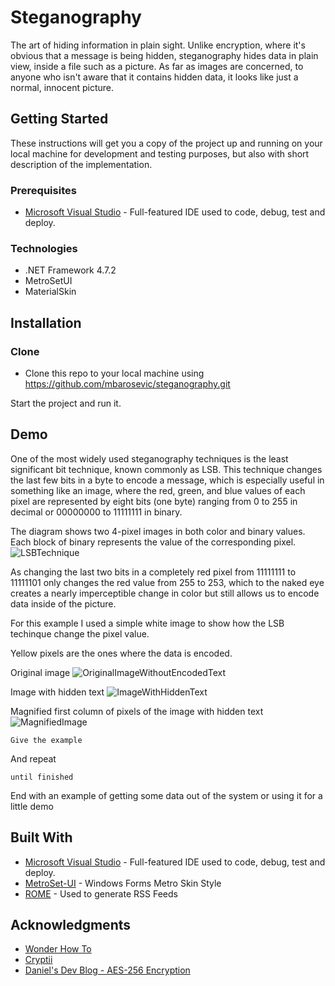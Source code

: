 # Steganography

The art of hiding information in plain sight. Unlike encryption, where it's obvious that a message is being hidden, steganography hides data in plain view, inside a file such as a picture. As far as images are concerned, to anyone who isn't aware that it contains hidden data, it looks like just a normal, innocent picture.
 
## Getting Started

These instructions will get you a copy of the project up and running on your local machine for development and testing purposes, but also with short description of the implementation.

### Prerequisites

* [Microsoft Visual Studio](https://visualstudio.microsoft.com/) - Full-featured IDE used to code, debug, test and deploy.

### Technologies

* .NET Framework 4.7.2
* MetroSetUI
* MaterialSkin

## Installation

### Clone

* Clone this repo to your local machine using https://github.com/mbarosevic/steganography.git

Start the project and run it.

## Demo

One of the most widely used steganography techniques is the least significant bit technique, known commonly as LSB. This technique changes the last few bits in a byte to encode a message, which is especially useful in something like an image, where the red, green, and blue values of each pixel are represented by eight bits (one byte) ranging from 0 to 255 in decimal or 00000000 to 11111111 in binary.

The diagram shows two 4-pixel images in both color and binary values. Each block of binary represents the value of the corresponding pixel.
![LSBTechnique](https://img.wonderhowto.com/img/original/02/61/63645877844452/0/636458778444520261.jpg)


As changing the last two bits in a completely red pixel from 11111111 to 11111101 only changes the red value from 255 to 253, which to the naked eye creates a nearly imperceptible change in color but still allows us to encode data inside of the picture.

For this example I used a simple white image to show how the LSB techinque change the pixel value.

Yellow pixels are the ones where the data is encoded.

Original image
![OriginalImageWithoutEncodedText](https://imgur.com/TVyRiCb.jpg)

Image with hidden text
![ImageWithHiddenText](https://imgur.com/lj5I0Zq.jpg)

Magnified first column of pixels of the image with hidden text
![MagnifiedImage](https://imgur.com/8C6ImEw.jpg)
```
Give the example
```

And repeat

```
until finished
```

End with an example of getting some data out of the system or using it for a little demo

## Built With

* [Microsoft Visual Studio](https://visualstudio.microsoft.com/) - Full-featured IDE used to code, debug, test and deploy.
* [MetroSet-UI](https://github.com/N-a-r-w-i-n/MetroSet-UI) - Windows Forms Metro Skin Style
* [ROME](https://rometools.github.io/rome/) - Used to generate RSS Feeds

## Acknowledgments

* [Wonder How To](https://www.wonderhowto.com/)
* [Cryptii](https://cryptii.com/pipes/aes-encryption)
* [Daniel's Dev Blog - AES-256 Encryption](https://odan.github.io/2017/08/10/aes-256-encryption-and-decryption-in-php-and-csharp.html)
